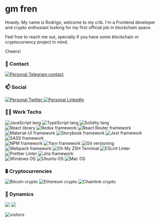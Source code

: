 # gm fren
Howdy. My name is Rodrigo, welcome to my crib. I'm a Frontend developer and crypto enthusiast looking for my first official job in blockchain space.

Feel free to reach me out, specially if you have some blockchain or cryptocurrency project in mind.


Cheers!

### 💬 Contact 
<a href="https://t.me/rgoat">
  <img src="https://img.shields.io/badge/Telegram-2CA5E0?style=for-the-badge&logo=telegram&logoColor=white" alt="Personal Telegram contact" />
</a>

### 📫 Social
<a href="https://twitter.com/elrorry">
  <img src="https://img.shields.io/badge/Twitter-1DA1F2?style=for-the-badge&logo=twitter&logoColor=white" alt="Personal Twitter"/>
</a>
<a href="https://www.linkedin.com/in/rodrigo-ali/">
  <img src="	https://img.shields.io/badge/LinkedIn-0077B5?style=for-the-badge&logo=linkedin&logoColor=white" alt="Personal LinkedIn"/>
</a>

### 👩‍💻 Work Techs
<img src="https://img.shields.io/badge/JavaScript-323330?style=for-the-badge&logo=javascript&logoColor=F7DF1E" alt="JavaScript lang" />
<img src="https://img.shields.io/badge/TypeScript-007ACC?style=for-the-badge&logo=typescript&logoColor=whiteE" alt="TypeScript lang" />
<img src="https://img.shields.io/badge/Solidity-e6e6e6?style=for-the-badge&logo=solidity&logoColor=black" alt="Solidity lang" />
</br>
<img src="https://img.shields.io/badge/React-20232A?style=for-the-badge&logo=react&logoColor=61DAFB" alt="React library" />
<img src="https://img.shields.io/badge/Redux-593D88?style=for-the-badge&logo=redux&logoColor=white" alt="Redux framework" />
<img src="https://img.shields.io/badge/React_Router-CA4245?style=for-the-badge&logo=react-router&logoColor=white" alt="React Router framework" />
<img src="https://img.shields.io/badge/Material--UI-0081CB?style=for-the-badge&logo=material-ui&logoColor=white" alt="Material-UI framework" />
<img src="https://img.shields.io/badge/storybook-FF4785?style=for-the-badge&logo=storybook&logoColor=white" alt="Storybook framework" />
<img src="https://img.shields.io/badge/Jest-C21325?style=for-the-badge&logo=jest&logoColor=white" alt="Jest framework" />
<img src="https://img.shields.io/badge/Sass-CC6699?style=for-the-badge&logo=sass&logoColor=white" alt="SASS framework" />
</br>
<img src="https://img.shields.io/badge/npm-CB3837?style=for-the-badge&logo=npm&logoColor=white" alt="NPM framework" />
<img src="https://img.shields.io/badge/Yarn-2C8EBB?style=for-the-badge&logo=yarn&logoColor=white" alt="Yarn framework" />
<img src="https://img.shields.io/badge/Git-F05032?style=for-the-badge&logo=git&logoColor=white" alt="Git versioning" />
<img src="https://img.shields.io/badge/Webpack-8DD6F9?style=for-the-badge&logo=Webpack&logoColor=white" alt="Webpack framework" />
<img src="https://img.shields.io/badge/oh_my_zsh-1A2C34?style=for-the-badge&logo=ohmyzsh&logoColor=white" alt="Oh My ZSH Terminal" />
<img src="https://img.shields.io/badge/eslint-3A33D1?style=for-the-badge&logo=eslint&logoColor=white" alt="ESLint Linter" />
<img src="https://img.shields.io/badge/prettier-1A2C34?style=for-the-badge&logo=prettier&logoColor=F7BA3E" alt="Prettier Linter" />
<img src="https://img.shields.io/badge/Jira-0052CC?style=for-the-badge&logo=Jira&logoColor=white" alt="Jira framework" />
</br>
<img src="https://img.shields.io/badge/Windows-0078D6?style=for-the-badge&logo=windows&logoColor=white" alt="Windows OS" />
<img src="https://img.shields.io/badge/Ubuntu-E95420?style=for-the-badge&logo=ubuntu&logoColor=white" alt="Ubuntu OS" />
<img src="https://img.shields.io/badge/mac%20os-000000?style=for-the-badge&logo=apple&logoColor=white" alt="Mac OS" />

### 💲 Cryptocurrencies
<img src="https://img.shields.io/badge/Bitcoin-000000?style=for-the-badge&logo=bitcoin&logoColor=white" alt="Bitcoin crypto" />
<img src="https://img.shields.io/badge/Ethereum-3C3C3D?style=for-the-badge&logo=Ethereum&logoColor=white" alt="Ethereum crypto" />
<img src="https://img.shields.io/badge/Chainlink-375BD2?style=for-the-badge&logo=chainlink&logoColor=white" alt="Chainlink crypto" />

### 🔁 Dynamics
<div>
  <img src="https://github-readme-stats.vercel.app/api?username=ElRodrigote&show_icons=true&hide_border=true&&count_private=true&include_all_commits=true" />
  <img src="	https://github-readme-stats.vercel.app/api/top-langs/?username=ElRodrigote" />
</div>

![visitors](https://visitor-badge.glitch.me/badge?page_id=${ElRodrigote}.${ElRodrigote})